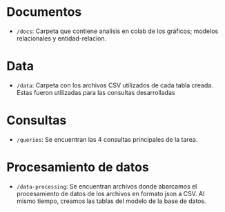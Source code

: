 # Documentos 
- `/docs`: Carpeta que contiene analisis en colab de los gráficos; modelos relacionales y entidad-relacion. 

# Data
- `/data`: Carpeta con los archivos CSV utilizados de cada tabla creada. Estas fueron utilizadas para las consultas desarrolladas 

# Consultas 
- `/queries`: Se encuentran las 4 consultas principales de la tarea. 


# Procesamiento de datos
- `/data-processing`: Se encuentran archivos donde abarcamos el procesamiento de datos de los archivos en formato json a CSV. Al mismo tiempo, creamos las tablas del modelo de la base de datos. 